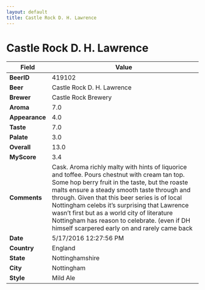 ```yaml
---
layout: default
title: Castle Rock D. H. Lawrence
---
```


# Castle Rock D. H. Lawrence

| Field         | Value     |
|---------------|-----------|
| **BeerID** | 419102 |
| **Beer** | Castle Rock D. H. Lawrence |
| **Brewer** | Castle Rock Brewery |
| **Aroma** | 7.0 |
| **Appearance** | 4.0 |
| **Taste** | 7.0 |
| **Palate** | 3.0 |
| **Overall** | 13.0 |
| **MyScore** | 3.4 |
| **Comments** | Cask. Aroma richly malty with hints of liquorice and toffee. Pours chestnut with cream tan top. Some hop berry fruit in the taste, but the roaste malts ensure a steady smooth taste through and through. Given that this beer series is of local Nottingham celebs it’s surprising that Lawrence wasn’t first but as a world city of literature Nottingham has reason to celebrate. &#40;even if DH himself scarpered early on and rarely came back  |
| **Date** | 5/17/2016 12:27:56 PM |
| **Country** | England |
| **State** | Nottinghamshire |
| **City** | Nottingham |
| **Style** | Mild Ale |
